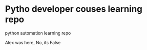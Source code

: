 # Pytho developer couses learning repo
python automation learning repo

Alex was here, No, its False
